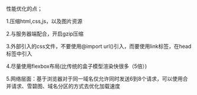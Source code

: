 

性能优化的点；

1.压缩html,css,js，以及图片资源

2.与服务器端配合，开启gzip压缩

3.外部引入的css文件，不要使用@import url()引入，而要使用link标签，在head标签中引入                                          

4.尽量使用flexbox布局(比传统的盒子模型渲染快很多（5倍）) 

5.网络层面：基于浏览器对于同一域名仅允许同时发送6到8个请求，可以使用合并请求、雪碧图、域名分区的方式去优化加载速度

